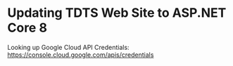 # Updating TDTS Web Site to ASP.NET Core 8

Looking up Google Cloud API Credentials: https://console.cloud.google.com/apis/credentials

